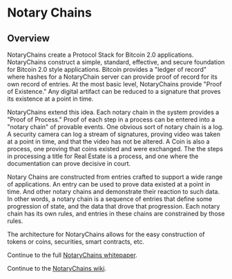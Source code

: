 Notary Chains
=============

Overview
--------

NotaryChains create a Protocol Stack for Bitcoin 2.0 applications.  NotaryChains construct a simple, standard, effective, and secure foundation for Bitcoin 2.0 style applications.  Bitcoin provides a "ledger of record" where hashes for a NotaryChain server can provide proof of record for its own record of entries. At the most basic level, NotaryChains provide "Proof of Existence."  Any digital artifact can be reduced to a signature that proves its existence at a point in time.

NotaryChains extend this idea.  Each notary chain in the system provides a "Proof of Process."  Proof of each step in a process can be entered into a "notary chain" of provable events.  One obvious sort of notary chain is a log.  A security camera can log a stream of signatures, proving video was taken at a point in time, and that the video has not be altered.  A Coin is also a process, one proving that coins existed and were exchanged.  The the steps in processing a title for Real Estate is a process, and one where the documentation can prove decisive in court.  

Notary Chains are constructed from entries crafted to support a wide range of applications.  An entry can be used to prove data existed at a point in time.  And other notary chains and demonstrate their reaction to such data.  In other words, a notary chain is a sequence of entries that define some progression of state, and the data that drove that progression.  Each notary chain has its own rules, and entries in these chains are constrained by those rules.  

The architecture for NotaryChains allows for the easy construction of tokens or coins, securities, smart contracts, etc.

Continue to the full [NotaryChains whitepaper](https://github.com/NotaryChains/NotaryChainDocs/blob/master/whitepaper.md).  

Continue to the [NotaryChains wiki](https://github.com/NotaryChains/NotaryChainDocs/wiki).
